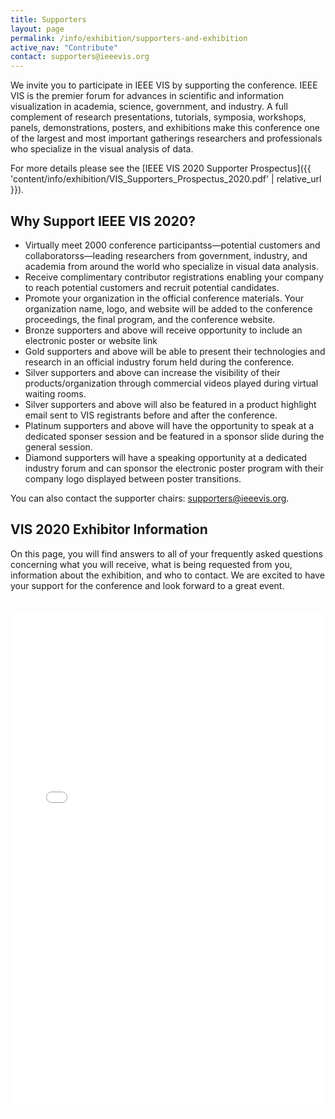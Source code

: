 ```yaml
---
title: Supporters
layout: page
permalink: /info/exhibition/supporters-and-exhibition
active_nav: "Contribute"
contact: supporters@ieeevis.org
---
```


We invite you to participate in IEEE VIS by supporting the conference. IEEE VIS is the premier forum for advances in scientific and information visualization in academia, science, government, and industry. A full complement of research presentations, tutorials, symposia, workshops, panels, demonstrations, posters, and exhibitions make this conference one of the largest and most important gatherings researchers and professionals who specialize in the visual analysis of data.

For more details please see the [IEEE VIS 2020 Supporter Prospectus]({{ 'content/info/exhibition/VIS_Supporters_Prospectus_2020.pdf' | relative_url }}).

## Why Support IEEE VIS 2020?

* Virtually meet 2000 conference participantss&mdash;potential customers and collaboratorss&mdash;leading researchers from government, industry, and academia from around the world who specialize in visual data analysis.
* Receive complimentary contributor registrations enabling your company to reach potential customers and recruit potential candidates.
* Promote your organization in the official conference materials. Your organization name, logo, and website will be added to the conference proceedings, the final program, and the conference website.
* Bronze supporters and above will receive opportunity to include an electronic poster or website link
* Gold supporters and above will be able to present their technologies and research in an official industry forum held during the conference.
* Silver supporters and above can increase the visibility of their products/organization through commercial videos played during virtual waiting rooms.
* Silver supporters and above will also be featured in a product highlight email sent to VIS registrants before and after the conference.
* Platinum supporters and above will have the opportunity to speak at a dedicated sponser session and be featured in a sponsor slide during the general session.
* Diamond supporters will have a speaking opportunity at a dedicated industry forum and can sponsor the electronic poster program with their company logo displayed between poster transitions.

You can also contact the supporter chairs: [supporters@ieeevis.org](mailto:supporters@ieeevis.org). 

## VIS 2020 Exhibitor Information

On this page, you will find answers to all of your frequently asked questions concerning what you will
receive, what is being requested from you, information about the exhibition, and who to contact. We
are excited to have your support for the conference and look forward to a great event.

<br/>
<embed src="{{ 'assets/vis2020-exhibitor-information.pdf' | relative_url }}" type="application/pdf" width="100%" height="800px" />
